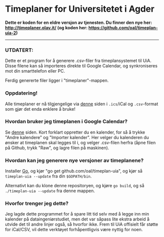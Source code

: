 # Timeplaner for Universitetet i Agder

**Dette er koden for en eldre versjon av tjenesten. Du finner den nye her: http://timeplaner.olav.it/ (og koden her: https://github.com/oal/timeplan-uia-2)**

---

### UTDATERT:

Dette er et program for å generere .csv-filer fra timeplansystemet til UiA. Disse filene kan så importeres direkte til Google Calendar, og synkroniseres mot din smarttelefon eller PC.

Ferdig genererte filer ligger i "timeplaner"-mappen.

### Oppdatering!
Alle timeplaner er nå tilgjengelige via [denne](http://nano.olav.it:15103/) siden i `.ics`/iCal og `.csv`-format som gjør det enda enklere å bruke!

### Hvordan bruker jeg timeplanen i Google Calendar?
Se [denne](https://support.google.com/calendar/answer/37118?hl=en) siden. Kort forklart oppretter du en kalender, for så å trykke "Andre kalendere" og "Importer kalender". Her velger du kalenderen du ønsker at timeplanen skal legges til i, og velger .csv-filen herfra (åpne filen på Github, trykk "Raw", og lagre filen på maskinen).

### Hvordan kan jeg generere nye versjoner av timeplanene?
Installer [Go](http://golang.org/doc/install), og kjør "go get github.com/oal/timeplan-uia", og kjør så `timeplan-uia --update` fra din `$GOPATH/bin`.

Alternativt kan du klone denne repositoryen, og kjøre `go build`, og så `./timeplan-uia --update` fra denne mappen.

### Hvorfor trenger jeg dette?
Jeg lagde dette programmet for å spare litt tid selv med å legge inn min kalender på dataingeniørstudiet, men det var såpass lite ekstra arbeid å utvide det til andre linjer også, så hvorfor ikke. Frem til UiA offisielt får støtte for iCal/CSV, vil dette verktøyet forhåpentligvis være nyttig for noen.
